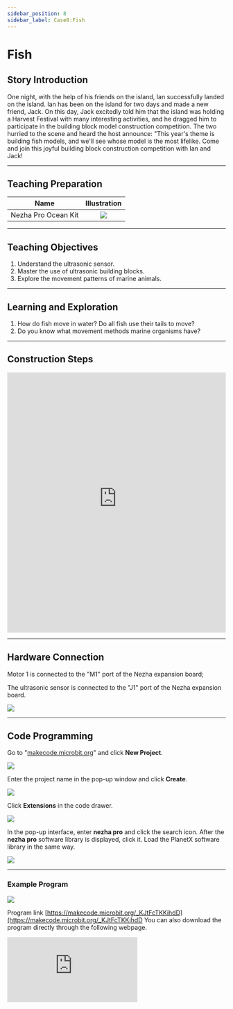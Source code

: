 ```yaml
---
sidebar_position: 8
sidebar_label: Case8:Fish
---
```


# Fish
## Story Introduction
One night, with the help of his friends on the island, Ian successfully landed on the island. Ian has been on the island for two days and made a new friend, Jack. On this day, Jack excitedly told him that the island was holding a Harvest Festival with many interesting activities, and he dragged him to participate in the building block model construction competition. The two hurried to the scene and heard the host announce: "This year's theme is building fish models, and we'll see whose model is the most lifelike. Come and join this joyful building block construction competition with Ian and Jack!

---

## Teaching Preparation

| Name | Illustration |
| :----------: | :--------------------------: |
| Nezha Pro Ocean Kit | ![](https://wiki-media-ef.oss-cn-hongkong.aliyuncs.com/docs/microbit/building-blocks/nezha-pro-ocean-kit/nezha-pro-ocean-kit-products-introduction-002.png.png) |

---
## Teaching Objectives

1. Understand the ultrasonic sensor.
2. Master the use of ultrasonic building blocks.
3. Explore the movement patterns of marine animals.

---
## Learning and Exploration

1. How do fish move in water? Do all fish use their tails to move?
2. Do you know what movement methods marine organisms have?

---
## Construction Steps

<embed src="https://wiki-media-ef.oss-cn-hongkong.aliyuncs.com/docs/microbit/building-blocks/nezha-pro-ocean-kit/setup-diagram/case08/nezha-pro-ocean-kit-step-08-1.png.pdf" type="application/pdf" width="100%" height="600px" />

---
## Hardware Connection

Motor 1 is connected to the "M1" port of the Nezha expansion board;

The ultrasonic sensor is connected to the "J1" port of the Nezha expansion board.

![](https://wiki-media-ef.oss-cn-hongkong.aliyuncs.com/docs/microbit/building-blocks/nezha-pro-ocean-kit/setup-diagram/case08/nezha-pro-ocean-kit-step-08-2.png.png)

---
## Code Programming

Go to "[makecode.microbit.org](https://makecode.microbit.org)" and click **New Project**.

![](https://wiki-media-ef.oss-cn-hongkong.aliyuncs.com/docs/microbit/building-blocks/microbit-space-science-kit/images/microbit-space-science-kit-case01-07.png)

Enter the project name in the pop-up window and click **Create**.

![](https://wiki-media-ef.oss-cn-hongkong.aliyuncs.com/docs/microbit/building-blocks/microbit-space-science-kit/images/microbit-space-science-kit-case01-11.png)

Click **Extensions** in the code drawer.

![](https://wiki-media-ef.oss-cn-hongkong.aliyuncs.com/docs/microbit/building-blocks/microbit-space-science-kit/images/microbit-space-science-kit-case01-09.png)

In the pop-up interface, enter **nezha pro** and click the search icon. After the **nezha pro** software library is displayed, click it. Load the PlanetX software library in the same way.

![](https://wiki-media-ef.oss-cn-hongkong.aliyuncs.com/docs/microbit/building-blocks/microbit-space-science-kit/images/microbit-space-science-kit-case01-10.png)

---
### Example Program

![](https://wiki-media-ef.oss-cn-hongkong.aliyuncs.com/docs/microbit/building-blocks/nezha-pro-ocean-kit/setup-diagram/nezha-pro-ocean-kit-08.png)

Program link
[https://makecode.microbit.org/_KJtFcTKKihdD](https://makecode.microbit.org/_KJtFcTKKihdD
You can also download the program directly through the following webpage.

<div
    style={{
        position: 'relative',
        paddingBottom: '60%',
        overflow: 'hidden',
    }}
>
    <iframe
        src="https://makecode.microbit.org/_KJtFcTKKihdD"
        frameborder="0"
        sandbox="allow-popups allow-forms allow-scripts allow-same-origin"
        style={{
            position: 'absolute',
            width: '100%',
            height: '100%',
        }}
    />
</div>

---
### Download Program

Use a USB cable to connect the PC and micro:bit V2.

![](https://wiki-media-ef.oss-cn-hongkong.aliyuncs.com/docs/microbit/building-blocks/microbit-space-science-kit/images/microbit-space-science-kit-manual03.gif)

After successful connection, a drive named MICROBIT will be recognized on the computer.

![](https://wiki-media-ef.oss-cn-hongkong.aliyuncs.com/docs/microbit/building-blocks/microbit-space-science-kit/images/microbit-space-science-kit-manual06.png)

Click![](https://wiki-media-ef.oss-cn-hongkong.aliyuncs.com/docs/microbit/building-blocks/microbit-space-science-kit/images/microbit-space-science-kit-manual07.png)in the lower left corner and select **Connect Device**.

![](https://wiki-media-ef.oss-cn-hongkong.aliyuncs.com/docs/microbit/building-blocks/microbit-space-science-kit/images/microbit-space-science-kit-manual11.png)

Click![](https://wiki-media-ef.oss-cn-hongkong.aliyuncs.com/docs/microbit/building-blocks/microbit-space-science-kit/images/microbit-space-science-kit-manual08.png).

![](https://wiki-media-ef.oss-cn-hongkong.aliyuncs.com/docs/microbit/building-blocks/microbit-space-science-kit/images/microbit-space-science-kit-manual12.png)

Click![](https://wiki-media-ef.oss-cn-hongkong.aliyuncs.com/docs/microbit/building-blocks/microbit-space-science-kit/images/microbit-space-science-kit-manual09.png).

![](https://wiki-media-ef.oss-cn-hongkong.aliyuncs.com/docs/microbit/building-blocks/microbit-space-science-kit/images/microbit-space-science-kit-manual13.png)

In the pop-up window, select **BBC micro:bit CMSIS-DAP**, then select **Connect**. At this point, our micro:bit has been successfully connected.

![](https://wiki-media-ef.oss-cn-hongkong.aliyuncs.com/docs/microbit/building-blocks/microbit-space-science-kit/images/microbit-space-science-kit-manual14.png)

Click **Download Program**

![](https://wiki-media-ef.oss-cn-hongkong.aliyuncs.com/docs/microbit/building-blocks/microbit-space-science-kit/images/microbit-space-science-kit-manual10.png)

---
## Case Demonstration

The closer the object detected by the ultrasonic sensor, the greater the swimming amplitude of the fish. When the ultrasonic sensor detects a distance of 0, the fish stops swimming.

**Picture**

---
## Extended Knowledge

### Movement Patterns of Marine Animals

The movement patterns of marine animals are diverse, which are the results of their long-term evolution to adapt to the marine environment (such as water flow, water pressure, food distribution, etc.). Due to differences in body shape, living habits and survival needs, different types of marine animals have developed unique movement strategies. The following is a detailed introduction from major groups:

### I. Swimming Animals: Active and Fast Movement

These animals achieve efficient swimming by swinging or paddling specific parts of their bodies, and are the most active movers in the ocean.

#### Fish:

They rely on the movement of the trunk and tail to generate power, which is the main movement mode of most fish. For example, sharks propel their bodies forward by swinging their tails left and right. The shape of the caudal fin (such as the crescent-shaped caudal fin of tuna) can also reduce water resistance, making them outstanding in swimming speed (tuna can reach 60-80 kilometers per hour).
Some fish use fins for assistance: pectoral and pelvic fins are responsible for balance and steering, while dorsal and anal fins prevent the body from rolling over. For example, flounders can move flexibly on the seabed through the coordinated paddling of pectoral and pelvic fins.

#### Cetaceans:

As mammals, they rely on the up and down swing of the horizontal tail fin (fluke) to move forward, which is different from the left and right swing of fish. This method can utilize water flow more efficiently. Although large cetaceans such as blue whales are huge, they can swim at 20-30 kilometers per hour and can accelerate to more than 50 kilometers per hour in emergencies.
Pectoral flippers (pectoral fins) are mainly used for steering and deceleration. For example, dolphins can complete complex movements such as jumping and rotating through flexible pectoral flippers.

#### Cephalopods:

Squid, octopus, etc., move through **"jet propulsion"**: they contract their mantle and quickly eject water from the funnel-shaped siphon, using the reaction force to propel their bodies forward. This method can make squid accelerate to more than 15 kilometers per hour in an instant, which is convenient for avoiding natural enemies.

### II. Crawling and Creeping Animals: Slow Movement on the Seabed

These animals mostly live on the seabed (intertidal zone, shallow sea or deep sea), move slowly, and feed on benthic organisms or attach to survive.

#### Crustaceans:

Crabs crawl horizontally through their walking legs. Among their 8 pairs of walking legs, the first 3 pairs are used for walking, and the last 5 pairs are for assistance. Their special joint structure allows them to move flexibly on beaches and rocks. Some crabs (such as swimming crabs) can also swim briefly by swinging their tails.
Lobsters crawl slowly with their walking legs, and when in danger, they will bend their tails and pop backward to escape.

#### Mollusks:

Shellfish (such as clams, oysters) usually use their hatchet feet to dig into sediment or crawl slowly, and the contraction of the hatchet foot muscles can drive the body to move.
Snails (such as limpets) crawl on rock surfaces by means of mucus on their ventral feet and wavy contraction of muscles.

#### Echinoderms:

Starfish move through tube feet: tube feet are tubular structures under the arms of starfish, which can expand and contract under water pressure control. Hundreds of tube feet cooperate to allow starfish to "walk" on the seabed and even climb on vertical rocks.
Sea cucumbers move slowly like earthworms by the contraction and extension of their body wall muscles. When in danger, they will spit out their internal organs to confuse natural enemies and escape faster at the same time.

### III. Floating and Planktonic Animals: Passive Movement with Water Flow

These animals are small in size or have specialized body structures, unable to actively resist water flow, and mainly float with ocean currents, forming the basis of the marine food chain.

#### Zooplankton:

Such as krill, jellyfish, copepods, etc., which are usually millimeters in size. They move weakly through cilia (copepods) or contraction of the umbrella (jellyfish), but mainly rely on ocean currents for diffusion. When the umbrella of a jellyfish contracts, water is ejected from below, enabling short-distance upward or downward movement, but the overall movement is still with the waves.

#### Larvae of some large animals:

After hatching, the larvae of sea turtles and fish enter the planktonic stage, relying on the yolk sac for energy, floating with ocean currents to suitable growing waters, and only start active swimming when they develop to a certain stage.

### IV. Special Movement Methods

#### Jumping and Gliding:

Flying fish can glide in the air through their broad pectoral fins. After accelerating in the water, they swing their tails violently to leap out of the water, and their pectoral fins can expand to glide for tens of meters to avoid natural enemies such as tuna and dolphins.

Mudskippers (amphibious fish) can not only swim in water, but also jump or crawl on mudflats relying on their pectoral fins and tail fins, and even climb onto the trunks of mangroves.

#### Combination of Attachment and Movement:

Barnacle larvae float with water flow, and after finding suitable attachments such as rocks and ship bottoms, they secrete calcium shells to fix themselves. Adults no longer move, but obtain food by filtering water flow.
Coral polyp larvae float with ocean currents, attach to reefs and then develop into adults, forming coral reefs. The overall community is fixed, but individual polyps can capture food by stretching their tentacles.

### Summary
The movement patterns of marine animals are closely related to their living environment, feeding habits and defense strategies: active swimmers pursue speed and efficiency, benthic crawlers focus on stability and concealment, planktonic organisms rely on ocean current diffusion, and special groups have evolved unique skills such as jumping and gliding. These diverse movement patterns together constitute the dynamic balance of the marine ecosystem and are a vivid embodiment of biological adaptive evolution.
